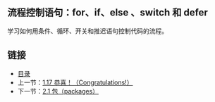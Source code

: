 ## 流程控制语句：for、if、else 、switch 和 defer

学习如何用条件、循环、开关和推迟语句控制代码的流程。

## 链接
* [目录](https://github.com/alphaeye/go-zh/blob/master/directory.md)
* 上一节：[1.17 恭喜！（Congratulations!）](https://github.com/alphaeye/go-zh/blob/master/01.17.md)
* 下一节：[2.1 包（packages）](https://github.com/alphaeye/go-zh/blob/master/02.01.md)
